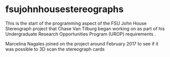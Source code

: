 # fsujohnhousestereographs

<insert a description of the project in its entirety>

This is the start of the programming aspect of the FSU John House Stereograph project that Chase Van Tilburg began working on as part of his Undergraduate Research Opportunities Program (UROP) requirements <insert exact year>.
  
Marcelina Nagales joined on the project around February 2017 to see if it was possible to 3D scan the stereograph cards 
